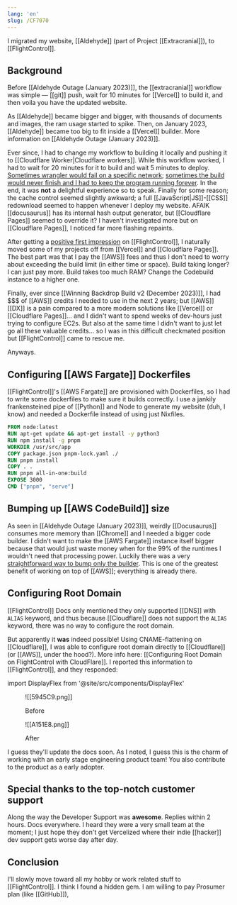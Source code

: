 ```yaml
---
lang: 'en'
slug: /CF7070
---
```


I migrated my website, [[Aldehyde]] (part of Project [[Extracranial]]), to [[FlightControl]].

## Background

Before [[Aldehyde Outage (January 2023)]], the [[extracranial]] workflow was simple — [[git]] push, wait for 10 minutes for [[Vercel]] to build it, and then voila you have the updated website.

As [[Aldehyde]] became bigger and bigger, with thousands of documents and images, the ram usage started to spike. Then, on January 2023, [[Aldehyde]] became too big to fit inside a [[Vercel]] builder. More information on [[Aldehyde Outage (January 2023)]].

Ever since, I had to change my workflow to building it locally and pushing it to [[Cloudflare Worker|Cloudflare workers]]. While this workflow worked, I had to wait for 20 minutes for it to build and wait 5 minutes to deploy. [Sometimes wrangler would fail on a specific network](https://github.com/cloudflare/workers-sdk/issues/1194?notification_referrer_id=NT_kwDOAeMNUrMzNzU5MjEzODgyOjMxNjU3Mjk4#issuecomment-1622839913); [sometimes the build would never finish and I had to keep the program running forever](https://github.com/facebook/docusaurus/issues/9754#issuecomment-1913166305). In the end, it was **not** a delightful experience so to speak. Finally for some reason; the cache control seemed slightly awkward; a full [[JavaScript|JS]]-[[CSS]] redownload seemed to happen whenever I deploy my website. AFAIK [[docusaurus]] has its internal hash output generator, but [[Cloudflare Pages]] seemed to override it? I haven't investigated more but on [[Cloudflare Pages]], I noticed far more flashing repaints.

After getting a [positive first impression](https://twitter.com/anaclumos/status/1746728735989256507) on [[FlightControl]], I naturally moved some of my projects off from [[Vercel]] and [[Cloudflare Pages]]. The best part was that I pay the [[AWS]] fees and thus I don't need to worry about exceeding the build limit (in either time or space). Build taking longer? I can just pay more. Build takes too much RAM? Change the Codebuild instance to a higher one.

Finally, ever since [[Winning Backdrop Build v2 (December 2023)]], I had \$\$\$ of [[AWS]] credits I needed to use in the next 2 years; but [[AWS]] [[DX]] is a pain compared to a more modern solutions like [[Vercel]] or [[Cloudflare Pages]]... and I didn't want to spend weeks of dev-hours just trying to configure EC2s. But also at the same time I didn't want to just let go all these valuable credits... so I was in this difficult checkmated position but [[FlightControl]] came to rescue me.

Anyways.

## Configuring [[AWS Fargate]] Dockerfiles

[[FlightControl]]'s [[AWS Fargate]] are provisioned with Dockerfiles, so I had to write some dockerfiles to make sure it builds correctly. I use a jankily frankensteined pipe of [[Python]] and Node to generate my website (duh, I know) and needed a Dockerfile instead of using just Nixfiles.

```Dockerfile
FROM node:latest
RUN apt-get update && apt-get install -y python3
RUN npm install -g pnpm
WORKDIR /usr/src/app
COPY package.json pnpm-lock.yaml ./
RUN pnpm install
COPY . .
RUN pnpm all-in-one:build
EXPOSE 3000
CMD ["pnpm", "serve"]
```

## Bumping up [[AWS CodeBuild]] size

As seen in [[Aldehyde Outage (January 2023)]], weirdly [[Docusaurus]] consumes more memory than [[Chrome]] and I needed a bigger code builder. I didn't want to make the [[AWS Fargate]] instance itself bigger because that would just waste money when for the 99% of the runtimes I wouldn't need that processing power. Luckily there was a very [straightforward way to bump only the builder](https://www.flightcontrol.dev/docs/troubleshooting/configure-codebuild). This is one of the greatest benefit of working on top of [[AWS]]; everything is already there.

## Configuring Root Domain

[[FlightControl]] Docs only mentioned they only supported [[DNS]] with `ALIAS` keyword, and thus because [[Cloudflare]] does not support the `ALIAS` keyword, there was no way to configure the root domain.

But apparently it **was** indeed possible! Using CNAME-flattening on [[Cloudflare]], I was able to configure root domain directly to [[Cloudflare]] (or [[AWS]], under the hood?). More info here: [[Configuring Root Domain on FlightControl with CloudFlare]]. I reported this information to [[FlightControl]], and they responded:

import DisplayFlex from '@site/src/components/DisplayFlex'

<DisplayFlex>

<figure>

![[5945C9.png]]

<figcaption>

Before

</figcaption>

</figure>

<figure>

![[A151E8.png]]

<figcaption>

After

</figcaption>
</figure>

</DisplayFlex>

I guess they'll update the docs soon. As I noted, I guess this is the charm of working with an early stage engineering product team! You also contribute to the product as a early adopter.

## Special thanks to the top-notch customer support

Along the way the Developer Support was **awesome**. Replies within 2 hours. Docs everywhere. I heard they were a very small team at the moment; I just hope they don't get Vercelized where their indie [[hacker]] dev support gets worse day after day.

## Conclusion

I'll slowly move toward all my hobby or work related stuff to [[FlightControl]]. I think I found a hidden gem. I am willing to pay Prosumer plan (like [[GitHub]]),
